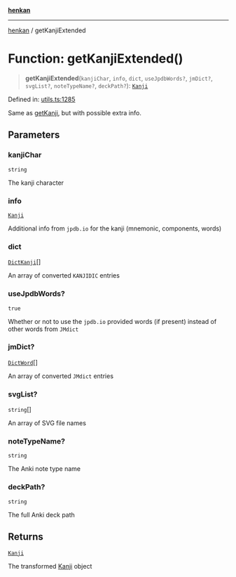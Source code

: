 [**henkan**](../README.md)

***

[henkan](../README.md) / getKanjiExtended

# Function: getKanjiExtended()

> **getKanjiExtended**(`kanjiChar`, `info`, `dict`, `useJpdbWords?`, `jmDict?`, `svgList?`, `noteTypeName?`, `deckPath?`): [`Kanji`](../interfaces/Kanji.md)

Defined in: [utils.ts:1285](https://github.com/Ronokof/Henkan/blob/cdcdfbcc72ca03339cd98398efd7d5e82826d66f/src/utils.ts#L1285)

Same as [getKanji](getKanji.md), but with possible extra info.

## Parameters

### kanjiChar

`string`

The kanji character

### info

[`Kanji`](../interfaces/Kanji.md)

Additional info from `jpdb.io` for the kanji (mnemonic, components, words)

### dict

[`DictKanji`](../interfaces/DictKanji.md)[]

An array of converted `KANJIDIC` entries

### useJpdbWords?

`true`

Whether or not to use the `jpdb.io` provided words (if present) instead of other words from `JMdict`

### jmDict?

[`DictWord`](../interfaces/DictWord.md)[]

An array of converted `JMdict` entries

### svgList?

`string`[]

An array of SVG file names

### noteTypeName?

`string`

The Anki note type name

### deckPath?

`string`

The full Anki deck path

## Returns

[`Kanji`](../interfaces/Kanji.md)

The transformed [Kanji](../interfaces/Kanji.md) object
